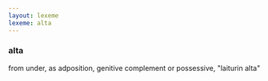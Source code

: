 ```yaml
---
layout: lexeme
lexeme: alta
---
```


###  alta 
from under, as adposition, genitive complement or possessive, "laiturin alta"

